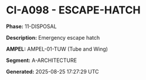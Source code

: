 # CI-A098 - ESCAPE-HATCH

**Phase:** 11-DISPOSAL

**Description:** Emergency escape hatch

**AMPEL:** AMPEL-01-TUW (Tube and Wing)

**Segment:** A-ARCHITECTURE

**Generated:** 2025-08-25 17:27:29 UTC
